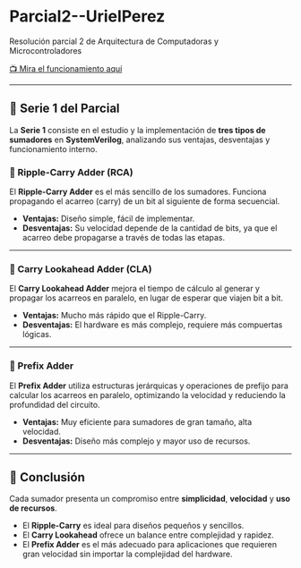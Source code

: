# Parcial2--UrielPerez
Resolución parcial 2 de Arquitectura de Computadoras y Microcontroladores  

[📺 Mira el funcionamiento aquí](https://youtu.be/MwgqM5ZpWrE)

---

## 📌 Serie 1 del Parcial

La **Serie 1** consiste en el estudio y la implementación de **tres tipos de sumadores** en **SystemVerilog**, analizando sus ventajas, desventajas y funcionamiento interno.  

### 🔹 Ripple-Carry Adder (RCA)
El **Ripple-Carry Adder** es el más sencillo de los sumadores. Funciona propagando el acarreo (carry) de un bit al siguiente de forma secuencial.  
- **Ventajas:** Diseño simple, fácil de implementar.  
- **Desventajas:** Su velocidad depende de la cantidad de bits, ya que el acarreo debe propagarse a través de todas las etapas.  


---

### 🔹 Carry Lookahead Adder (CLA)
El **Carry Lookahead Adder** mejora el tiempo de cálculo al generar y propagar los acarreos en paralelo, en lugar de esperar que viajen bit a bit.  
- **Ventajas:** Mucho más rápido que el Ripple-Carry.  
- **Desventajas:** El hardware es más complejo, requiere más compuertas lógicas.  


---

### 🔹 Prefix Adder
El **Prefix Adder** utiliza estructuras jerárquicas y operaciones de prefijo para calcular los acarreos en paralelo, optimizando la velocidad y reduciendo la profundidad del circuito.  
- **Ventajas:** Muy eficiente para sumadores de gran tamaño, alta velocidad.  
- **Desventajas:** Diseño más complejo y mayor uso de recursos.  



---

## 🎯 Conclusión
Cada sumador presenta un compromiso entre **simplicidad**, **velocidad** y **uso de recursos**.  
- El **Ripple-Carry** es ideal para diseños pequeños y sencillos.  
- El **Carry Lookahead** ofrece un balance entre complejidad y rapidez.  
- El **Prefix Adder** es el más adecuado para aplicaciones que requieren gran velocidad sin importar la complejidad del hardware.
